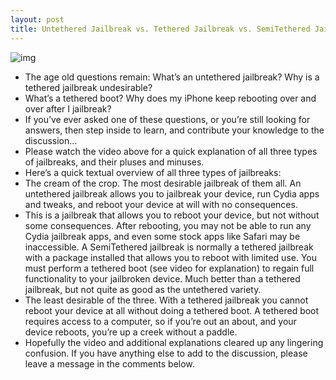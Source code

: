 ```yaml
---
layout: post
title: Untethered Jailbreak vs. Tethered Jailbreak vs. SemiTethered Jailbreak — Whats the Difference?
---
```

![img](http://media.idownloadblog.com/wp-content/uploads/2011/10/tethered-vs-untethered-vs-semitethered.png)
* The age old questions remain: What’s an untethered jailbreak? Why is a tethered jailbreak undesirable?
* What’s a tethered boot? Why does my iPhone keep rebooting over and over after I jailbreak?
* If you’ve ever asked one of these questions, or you’re still looking for answers, then step inside to learn, and contribute your knowledge to the discussion…
* Please watch the video above for a quick explanation of all three types of jailbreaks, and their pluses and minuses.
* Here’s a quick textual overview of all three types of jailbreaks:
* The cream of the crop. The most desirable jailbreak of them all. An untethered jailbreak allows you to jailbreak your device, run Cydia apps and tweaks, and reboot your device at will with no consequences.
* This is a jailbreak that allows you to reboot your device, but not without some consequences. After rebooting, you may not be able to run any Cydia jailbreak apps, and even some stock apps like Safari may be inaccessible. A SemiTethered jailbreak is normally a tethered jailbreak with a package installed that allows you to reboot with limited use. You must perform a tethered boot (see video for explanation) to regain full functionality to your jailbroken device. Much better than a tethered jailbreak, but not quite as good as the untethered variety.
* The least desirable of the three. With a tethered jailbreak you cannot reboot your device at all without doing a tethered boot. A tethered boot requires access to a computer, so if you’re out an about, and your device reboots, you’re up a creek without a paddle.
* Hopefully the video and additional explanations cleared up any lingering confusion. If you have anything else to add to the discussion, please leave a message in the comments below.

